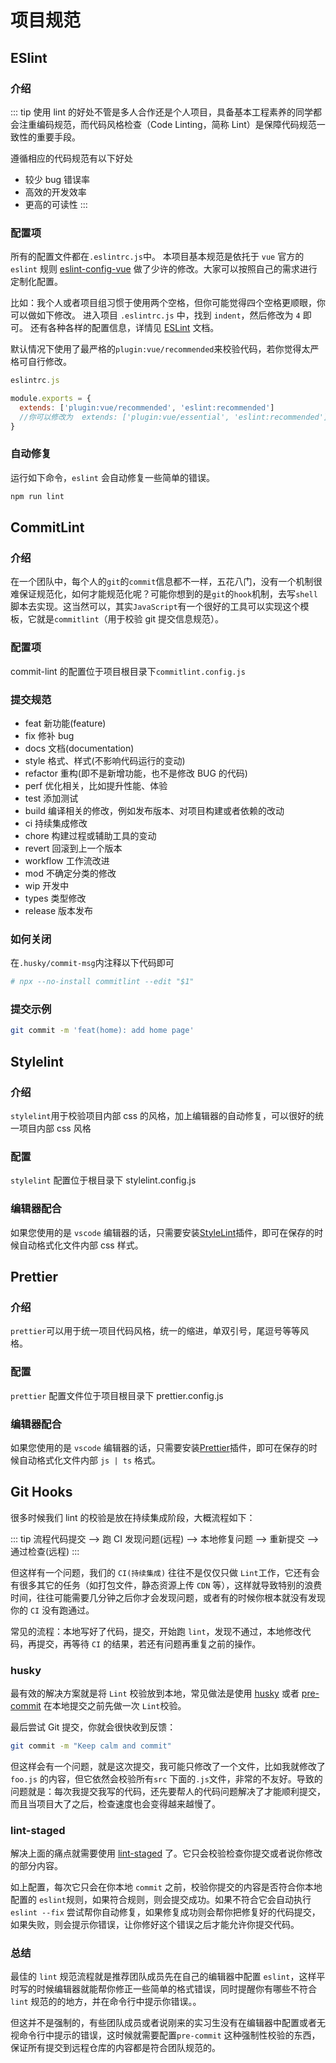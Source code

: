 # 项目规范

## ESlint

### 介绍

::: tip
使用 lint 的好处不管是多人合作还是个人项目，具备基本工程素养的同学都会注重编码规范，而代码风格检查（Code Linting，简称 Lint）是保障代码规范一致性的重要手段。

遵循相应的代码规范有以下好处

- 较少 bug 错误率
- 高效的开发效率
- 更高的可读性
:::

### 配置项

所有的配置文件都在`.eslintrc.js`中。 本项目基本规范是依托于 `vue` 官方的 `eslint` 规则 [eslint-config-vue](https://github.com/vuejs/eslint-config-vue) 做了少许的修改。大家可以按照自己的需求进行定制化配置。

比如：我个人或者项目组习惯于使用两个空格，但你可能觉得四个空格更顺眼，你可以做如下修改。 进入项目 `.eslintrc.js` 中，找到 `indent`，然后修改为 `4` 即可。 还有各种各样的配置信息，详情见 [ESLint](https://eslint.org/docs/rules/) 文档。

默认情况下使用了最严格的`plugin:vue/recommended`来校验代码，若你觉得太严格可自行修改。

```javaScript
eslintrc.js

module.exports = {
  extends: ['plugin:vue/recommended', 'eslint:recommended']
  //你可以修改为  extends: ['plugin:vue/essential', 'eslint:recommended']
}
```

### 自动修复

运行如下命令，`eslint` 会自动修复一些简单的错误。

```sh
npm run lint
```

## CommitLint

### 介绍

在一个团队中，每个人的`git`的`commit`信息都不一样，五花八门，没有一个机制很难保证规范化，如何才能规范化呢？可能你想到的是`git`的`hook`机制，去写`shell`脚本去实现。这当然可以，其实`JavaScript`有一个很好的工具可以实现这个模板，它就是`commitlint`（用于校验 git 提交信息规范）。

### 配置项

commit-lint 的配置位于项目根目录下`commitlint.config.js`

### 提交规范

- feat 新功能(feature)
- fix 修补 bug
- docs 文档(documentation)
- style 格式、样式(不影响代码运行的变动)
- refactor 重构(即不是新增功能，也不是修改 BUG 的代码)
- perf 优化相关，比如提升性能、体验
- test 添加测试
- build 编译相关的修改，例如发布版本、对项目构建或者依赖的改动
- ci 持续集成修改
- chore 构建过程或辅助工具的变动
- revert 回滚到上一个版本
- workflow 工作流改进
- mod 不确定分类的修改
- wip 开发中
- types 类型修改
- release 版本发布

### 如何关闭

在`.husky/commit-msg`内注释以下代码即可

```sh
# npx --no-install commitlint --edit "$1"
```

### 提交示例

```sh
git commit -m 'feat(home): add home page'
```

## Stylelint

### 介绍

`stylelint`用于校验项目内部 css 的风格，加上编辑器的自动修复，可以很好的统一项目内部 css 风格

### 配置

`stylelint` 配置位于根目录下 stylelint.config.js

### 编辑器配合

如果您使用的是 `vscode` 编辑器的话，只需要安装[StyleLint](https://marketplace.visualstudio.com/items?itemName=stylelint.vscode-stylelint)插件，即可在保存的时候自动格式化文件内部 css 样式。

## Prettier

### 介绍

`prettier`可以用于统一项目代码风格，统一的缩进，单双引号，尾逗号等等风格。

### 配置

`prettier` 配置文件位于项目根目录下 prettier.config.js

### 编辑器配合

如果您使用的是 `vscode` 编辑器的话，只需要安装[Prettier](https://marketplace.visualstudio.com/items?itemName=esbenp.prettier-vscode)插件，即可在保存的时候自动格式化文件内部 `js | ts` 格式。

## Git Hooks

很多时候我们 lint 的校验是放在持续集成阶段，大概流程如下：

::: tip
流程代码提交 --> 跑 CI 发现问题(远程) --> 本地修复问题 --> 重新提交 --> 通过检查(远程)
:::

但这样有一个问题，我们的 `CI(持续集成)` 往往不是仅仅只做 `Lint`工作，它还有会有很多其它的任务（如打包文件，静态资源上传 `CDN` 等），这样就导致特别的浪费时间，往往可能需要几分钟之后你才会发现问题，或者有的时候你根本就没有发现你的 `CI` 没有跑通过。

常见的流程：本地写好了代码，提交，开始跑 `lint`，发现不通过，本地修改代码，再提交，再等待 `CI` 的结果，若还有问题再重复之前的操作。

### husky

最有效的解决方案就是将 `Lint` 校验放到本地，常见做法是使用 [husky](https://github.com/typicode/husky) 或者 [pre-commit](https://github.com/observing/pre-commit) 在本地提交之前先做一次 `Lint`校验。

最后尝试 Git 提交，你就会很快收到反馈：

```sh
git commit -m "Keep calm and commit"
```

但这样会有一个问题，就是这次提交，我可能只修改了一个文件，比如我就修改了 `foo.js` 的内容，但它依然会校验所有`src` 下面的`.js`文件，非常的不友好。导致的问题就是：每次我提交我写的代码，还先要帮人的代码问题解决了才能顺利提交，而且当项目大了之后，检查速度也会变得越来越慢了。

### lint-staged

解决上面的痛点就需要使用 [lint-staged](https://github.com/okonet/lint-staged) 了。它只会校验检查你提交或者说你修改的部分内容。

如上配置，每次它只会在你本地 `commit` 之前，校验你提交的内容是否符合你本地配置的 `eslint`规则，如果符合规则，则会提交成功。如果不符合它会自动执行 `eslint --fix` 尝试帮你自动修复，如果修复成功则会帮你把修复好的代码提交，如果失败，则会提示你错误，让你修好这个错误之后才能允许你提交代码。

### 总结

最佳的 `lint` 规范流程就是推荐团队成员先在自己的编辑器中配置 `eslint`，这样平时写的时候编辑器就能帮你修正一些简单的格式错误，同时提醒你有哪些不符合 `lint` 规范的的地方，并在命令行中提示你错误。。

但这并不是强制的，有些团队成员或者说刚来的实习生没有在编辑器中配置或者无视命令行中提示的错误，这时候就需要配置`pre-commit` 这种强制性校验的东西，保证所有提交到远程仓库的内容都是符合团队规范的。
